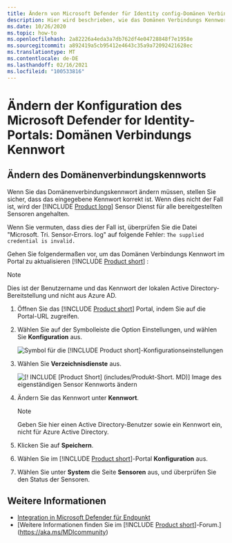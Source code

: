 ```yaml
---
title: Ändern von Microsoft Defender für Identity config-Domänen Verbindungs Kennwort
description: Hier wird beschrieben, wie das Domänen Verbindungs Kennwort im eigenständigen Microsoft Defender für Identity-Sensor geändert wird.
ms.date: 10/26/2020
ms.topic: how-to
ms.openlocfilehash: 2a82226a4eda3a7db762df4e04728848f7e1958e
ms.sourcegitcommit: a892419a5cb95412e4643c35a9a72092421628ec
ms.translationtype: MT
ms.contentlocale: de-DE
ms.lasthandoff: 02/16/2021
ms.locfileid: "100533816"
---
```

# <a name="change-microsoft-defender-for-identity-portal-configuration---domain-connectivity-password"></a>Ändern der Konfiguration des Microsoft Defender for Identity-Portals: Domänen Verbindungs Kennwort

## <a name="change-the-domain-connectivity-password"></a>Ändern des Domänenverbindungskennworts

Wenn Sie das Domänenverbindungskennwort ändern müssen, stellen Sie sicher, dass das eingegebene Kennwort korrekt ist. Wenn dies nicht der Fall ist, wird der [!INCLUDE [Product long](includes/product-long.md)] Sensor Dienst für alle bereitgestellten Sensoren angehalten.

Wenn Sie vermuten, dass dies der Fall ist, überprüfen Sie die Datei "Microsoft. Tri. Sensor-Errors. log" auf folgende Fehler: `The supplied credential is invalid.`

Gehen Sie folgendermaßen vor, um das Domänen Verbindungs Kennwort im Portal zu aktualisieren [!INCLUDE [Product short](includes/product-short.md)] :

> [!NOTE]
> Dies ist der Benutzername und das Kennwort der lokalen Active Directory-Bereitstellung und nicht aus Azure AD.

1. Öffnen Sie das [!INCLUDE [Product short](includes/product-short.md)] Portal, indem Sie auf die Portal-URL zugreifen.

1. Wählen Sie auf der Symbolleiste die Option Einstellungen, und wählen Sie **Konfiguration** aus.

    ![Symbol für die [!INCLUDE [Product short](includes/product-short.md)]-Konfigurationseinstellungen](media/config-menu.png)

1. Wählen Sie **Verzeichnisdienste** aus.

    ![[! INCLUDE [Product Short] (includes/Produkt-Short. MD)] Image des eigenständigen Sensor Kennworts ändern](media/directory-services.png)

1. Ändern Sie das Kennwort unter **Kennwort**.

    > [!NOTE]
    > Geben Sie hier einen Active Directory-Benutzer sowie ein Kennwort ein, nicht für Azure Active Directory.

1. Klicken Sie auf **Speichern**.

1. Wählen Sie im [!INCLUDE [Product short](includes/product-short.md)]-Portal **Konfiguration** aus.
1. Wählen Sie unter **System** die Seite **Sensoren** aus, und überprüfen Sie den Status der Sensoren.

## <a name="see-also"></a>Weitere Informationen

- [Integration in Microsoft Defender für Endpunkt](integrate-mde.md)
- [Weitere Informationen finden Sie im [!INCLUDE [Product short](includes/product-short.md)]-Forum.](https://aka.ms/MDIcommunity)
